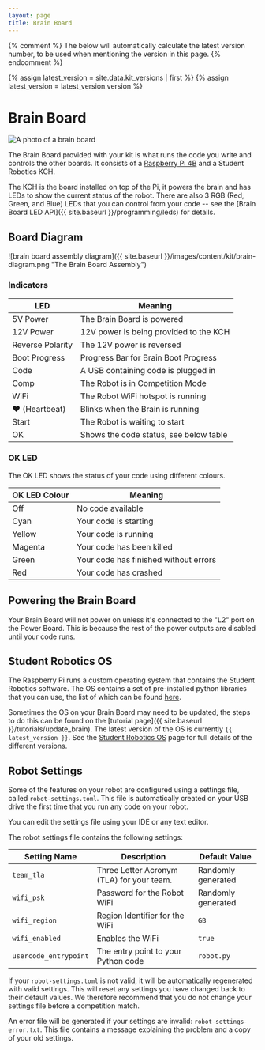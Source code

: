 ```yaml
---
layout: page
title: Brain Board
---
```


{% comment %}
The below will automatically calculate the latest version number, to be used when mentioning the version in this page.
{% endcomment %}

{% assign latest_version = site.data.kit_versions | first %}
{% assign latest_version = latest_version.version %}


# Brain Board

<img src="{{ site.baseurl }}/images/content/kit/brain.png" alt="A photo of a brain board" title="A brain board" class="right" style="max-width: 50%"/>

The Brain Board provided with your kit is what runs the code you write and controls the other boards.
It consists of a [Raspberry Pi 4B](https://www.raspberrypi.com/products/raspberry-pi-4-model-b/) and a Student Robotics KCH.

The KCH is the board installed on top of the Pi, it powers the brain and has LEDs to show the current status of the robot.
There are also 3 RGB (Red, Green, and Blue) LEDs that you can control from your code -- see the [Brain Board LED API]({{ site.baseurl }}/programming/leds) for details.

## Board Diagram

![brain board assembly diagram]({{ site.baseurl }}/images/content/kit/brain-diagram.png "The Brain Board Assembly")


### Indicators

| LED              | Meaning
|------------------|-------------------------
| 5V Power         | The Brain Board is powered
| 12V Power        | 12V power is being provided to the KCH
| Reverse Polarity | The 12V power is reversed
| Boot Progress    | Progress Bar for Brain Boot Progress
| Code             | A USB containing code is plugged in
| Comp             | The Robot is in Competition Mode
| WiFi             | The Robot WiFi hotspot is running
| ♥ (Heartbeat)    | Blinks when the Brain is running
| Start            | The Robot is waiting to start
| OK               | Shows the code status, see below table


### OK LED

The OK LED shows the status of your code using different colours.

| OK LED Colour | Meaning
|---------------|--------------------------
| Off           | No code available
| Cyan          | Your code is starting
| Yellow        | Your code is running
| Magenta       | Your code has been killed
| Green         | Your code has finished without errors
| Red           | Your code has crashed


## Powering the Brain Board

Your Brain Board will not power on unless it's connected to the "L2" port on the Power Board.
This is because the rest of the power outputs are disabled until your code runs.


## Student Robotics OS

The Raspberry Pi runs a custom operating system that contains the Student Robotics software.
The OS contains a set of pre-installed python libraries that you can use, the list of which can be found [here](./python_libraries).

Sometimes the OS on your Brain Board may need to be updated, the steps to do this can be found on the [tutorial page]({{ site.baseurl }}/tutorials/update_brain).
The latest version of the OS is currently `{{ latest_version }}`.
See the [Student Robotics OS](./robot_os) page for full details of the different versions.


## Robot Settings

Some of the features on your robot are configured using a settings file, called `robot-settings.toml`.
This file is automatically created on your USB drive the first time that you run any code on your robot.

You can edit the settings file using your IDE or any text editor.

The robot settings file contains the following settings:

| Setting Name          | Description                                | Default Value      |
|-----------------------|--------------------------------------------|--------------------|
| `team_tla`            | Three Letter Acronym (TLA) for your team.  | Randomly generated |
| `wifi_psk`            | Password for the Robot WiFi                | Randomly generated |
| `wifi_region`         | Region Identifier for the WiFi             | `GB`               |
| `wifi_enabled`        | Enables the WiFi                           | `true`             |
| `usercode_entrypoint` | The entry point to your Python code        | `robot.py`         |

If your `robot-settings.toml` is not valid, it will be automatically regenerated with valid settings.
This will reset any settings you have changed back to their default values.
We therefore recommend that you do not change your settings file before a competition match.

An error file will be generated if your settings are invalid: `robot-settings-error.txt`.
This file contains a message explaining the problem and a copy of your old settings.
